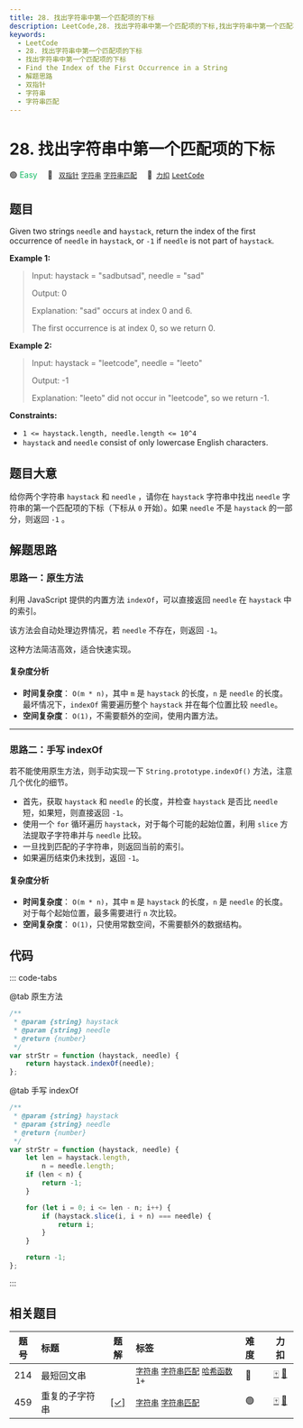 ```yaml
---
title: 28. 找出字符串中第一个匹配项的下标
description: LeetCode,28. 找出字符串中第一个匹配项的下标,找出字符串中第一个匹配项的下标,Find the Index of the First Occurrence in a String,解题思路,双指针,字符串,字符串匹配
keywords:
  - LeetCode
  - 28. 找出字符串中第一个匹配项的下标
  - 找出字符串中第一个匹配项的下标
  - Find the Index of the First Occurrence in a String
  - 解题思路
  - 双指针
  - 字符串
  - 字符串匹配
---
```


# 28. 找出字符串中第一个匹配项的下标

🟢 <font color=#15bd66>Easy</font>&emsp; 🔖&ensp; [`双指针`](/tag/two-pointers.md) [`字符串`](/tag/string.md) [`字符串匹配`](/tag/string-matching.md)&emsp; 🔗&ensp;[`力扣`](https://leetcode.cn/problems/find-the-index-of-the-first-occurrence-in-a-string) [`LeetCode`](https://leetcode.com/problems/find-the-index-of-the-first-occurrence-in-a-string)

## 题目

Given two strings `needle` and `haystack`, return the index of the first
occurrence of `needle` in `haystack`, or `-1` if `needle` is not part of
`haystack`.

**Example 1:**

> Input: haystack = "sadbutsad", needle = "sad"
>
> Output: 0
>
> Explanation: "sad" occurs at index 0 and 6.
>
> The first occurrence is at index 0, so we return 0.

**Example 2:**

> Input: haystack = "leetcode", needle = "leeto"
>
> Output: -1
>
> Explanation: "leeto" did not occur in "leetcode", so we return -1.

**Constraints:**

- `1 <= haystack.length, needle.length <= 10^4`
- `haystack` and `needle` consist of only lowercase English characters.

## 题目大意

给你两个字符串 `haystack` 和 `needle` ，请你在 `haystack` 字符串中找出 `needle` 字符串的第一个匹配项的下标（下标从 `0` 开始）。如果 `needle` 不是 `haystack` 的一部分，则返回 `-1` 。

## 解题思路

### 思路一：原生方法

利用 JavaScript 提供的内置方法 `indexOf`，可以直接返回 `needle` 在 `haystack` 中的索引。

该方法会自动处理边界情况，若 `needle` 不存在，则返回 `-1`。

这种方法简洁高效，适合快速实现。

#### 复杂度分析

- **时间复杂度**： `O(m * n)`，其中 `m` 是 `haystack` 的长度，`n` 是 `needle` 的长度。最坏情况下，`indexOf` 需要遍历整个 `haystack` 并在每个位置比较 `needle`。
- **空间复杂度**： `O(1)`，不需要额外的空间，使用内置方法。

---

### 思路二：手写 indexOf

若不能使用原生方法，则手动实现一下 `String.prototype.indexOf()` 方法，注意几个优化的细节。

- 首先，获取 `haystack` 和 `needle` 的长度，并检查 `haystack` 是否比 `needle` 短，如果短，则直接返回 `-1`。
- 使用一个 `for` 循环遍历 `haystack`，对于每个可能的起始位置，利用 `slice` 方法提取子字符串并与 `needle` 比较。
- 一旦找到匹配的子字符串，则返回当前的索引。
- 如果遍历结束仍未找到，返回 `-1`。

#### 复杂度分析

- **时间复杂度**： `O(m * n)`，其中 `m` 是 `haystack` 的长度，`n` 是 `needle` 的长度。对于每个起始位置，最多需要进行 `n` 次比较。
- **空间复杂度**： `O(1)`，只使用常数空间，不需要额外的数据结构。

## 代码

::: code-tabs

@tab 原生方法

```javascript
/**
 * @param {string} haystack
 * @param {string} needle
 * @return {number}
 */
var strStr = function (haystack, needle) {
	return haystack.indexOf(needle);
};
```

@tab 手写 indexOf

```javascript
/**
 * @param {string} haystack
 * @param {string} needle
 * @return {number}
 */
var strStr = function (haystack, needle) {
	let len = haystack.length,
		n = needle.length;
	if (len < n) {
		return -1;
	}

	for (let i = 0; i <= len - n; i++) {
		if (haystack.slice(i, i + n) === needle) {
			return i;
		}
	}

	return -1;
};
```

:::

## 相关题目

<!-- prettier-ignore -->
| 题号 | 标题 | 题解 | 标签 | 难度 | 力扣 |
| :------: | :------ | :------: | :------ | :------ | :------: |
| 214 | 最短回文串 |  |  [`字符串`](/tag/string.md) [`字符串匹配`](/tag/string-matching.md) [`哈希函数`](/tag/hash-function.md) `1+` | 🔴 | [🀄️](https://leetcode.cn/problems/shortest-palindrome) [🔗](https://leetcode.com/problems/shortest-palindrome) |
| 459 | 重复的子字符串 | [[✓]](/problem/0459.md) |  [`字符串`](/tag/string.md) [`字符串匹配`](/tag/string-matching.md) | 🟢 | [🀄️](https://leetcode.cn/problems/repeated-substring-pattern) [🔗](https://leetcode.com/problems/repeated-substring-pattern) |
